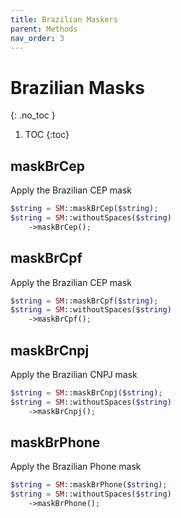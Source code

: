 ```yaml
---
title: Brazilian Maskers
parent: Methods
nav_order: 3
---
```


# Brazilian Masks
{: .no_toc }

1. TOC
{:toc}

## maskBrCep
Apply the Brazilian CEP mask

```php
$string = SM::maskBrCep($string);
$string = SM::withoutSpaces($string)
    ->maskBrCep();
```

## maskBrCpf
Apply the Brazilian CEP mask

```php
$string = SM::maskBrCpf($string);
$string = SM::withoutSpaces($string)
    ->maskBrCpf();
```

## maskBrCnpj
Apply the Brazilian CNPJ mask

```php
$string = SM::maskBrCnpj($string);
$string = SM::withoutSpaces($string)
    ->maskBrCnpj();
```

## maskBrPhone
Apply the Brazilian Phone mask

```php
$string = SM::maskBrPhone($string);
$string = SM::withoutSpaces($string)
    ->maskBrPhone();
```

